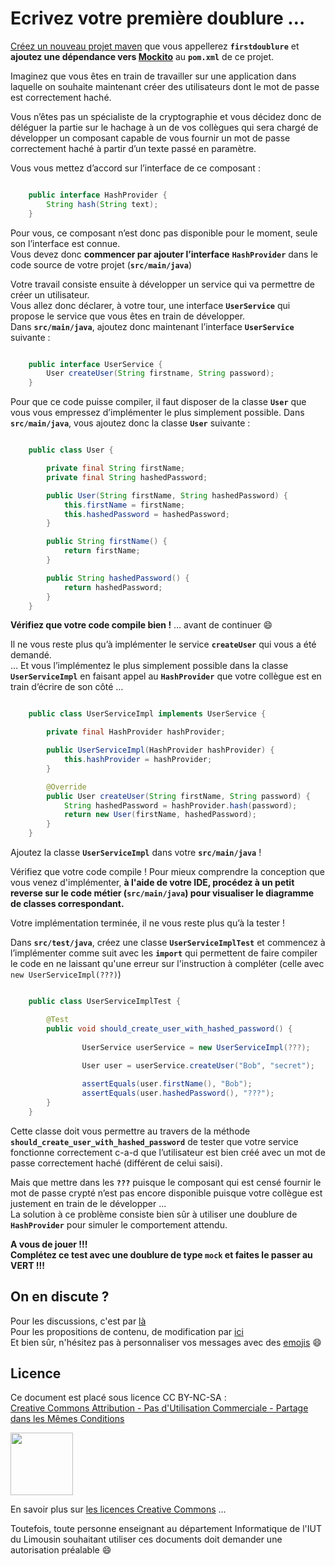 # Ecrivez votre première doublure …

[Créez un nouveau projet maven](https://github.com/iblasquez/Back2Basics_Developpement/blob/master/CreerProjetMavenEclipse.md) que vous appellerez **`firstdoublure`** et **ajoutez une dépendance vers [Mockito](https://site.mockito.org/)** au **`pom.xml`** de ce projet. 

Imaginez que vous êtes en train de travailler sur une application dans laquelle on souhaite maintenant créer des utilisateurs dont le mot de passe est correctement haché.

Vous n’êtes pas un spécialiste de la cryptographie et vous décidez donc de déléguer la partie sur le hachage à un de vos collègues qui sera chargé de développer un composant capable de vous fournir un mot de passe correctement haché à partir d’un texte passé en paramètre.

Vous vous mettez d’accord sur l’interface de ce composant :  

```JAVA   

	public interface HashProvider {
		String hash(String text);
	}

```

Pour vous, ce composant n’est donc pas disponible pour le moment, seule son l’interface est connue.  
Vous devez donc **commencer par ajouter l’interface** **`HashProvider`** dans le code source de votre projet (**`src/main/java`**)

Votre travail consiste ensuite à développer un service qui va permettre de créer un utilisateur.  
Vous allez donc déclarer, à votre tour, une interface **`UserService`** qui propose le service que vous êtes en train de développer.    
Dans **`src/main/java`**, ajoutez donc maintenant l’interface **`UserService`** suivante :
  
```JAVA  

	public interface UserService {
		User createUser(String firstname, String password);
	}

```

Pour que ce code puisse compiler, il faut disposer de la classe **`User`** que vous vous empressez d’implémenter le plus simplement possible.
Dans **`src/main/java`**, vous ajoutez donc la classe **`User`** suivante :

```JAVA  

	public class User {

		private final String firstName;
		private final String hashedPassword;

		public User(String firstName, String hashedPassword) {
			this.firstName = firstName;
			this.hashedPassword = hashedPassword;
		}

		public String firstName() {
			return firstName;
		}

		public String hashedPassword() {
			return hashedPassword;
		}
	}


```

**Vérifiez que votre code compile bien !** … avant de continuer :smile:  

Il ne vous reste plus qu’à implémenter le service **`createUser`** qui vous a été demandé.  
… Et vous l’implémentez le plus simplement possible dans la classe **`UserServiceImpl`** en faisant appel au **`HashProvider`** que votre collègue est en train d’écrire de son côté …

```JAVA  

	public class UserServiceImpl implements UserService {

    	private final HashProvider hashProvider;

    	public UserServiceImpl(HashProvider hashProvider) {
        	this.hashProvider = hashProvider;
    	}

		@Override
		public User createUser(String firstName, String password) {
			String hashedPassword = hashProvider.hash(password);
			return new User(firstName, hashedPassword);
		}
	} 

```

Ajoutez la classe **`UserServiceImpl`** dans votre **`src/main/java`** !

Vérifiez que votre code compile ! Pour mieux comprendre la conception que vous venez d'implémenter, **à l'aide de votre IDE, procédez à un petit reverse sur le code métier (`src/main/java`) pour visualiser le diagramme de classes correspondant.**  
 
Votre implémentation terminée, il ne vous reste plus qu’à la tester !

Dans **`src/test/java`**, créez une classe **`UserServiceImplTest`** et commencez à l’implémenter comme suit avec les **`import`** qui permettent de faire compiler le code en ne laissant qu'une erreur sur l'instruction à compléter (celle avec `new UserServiceImpl(???)`)

```JAVA  

	public class UserServiceImplTest {

		@Test
    	public void should_create_user_with_hashed_password() {
        
        		UserService userService = new UserServiceImpl(???);
         	
        		User user = userService.createUser("Bob", "secret");

         		assertEquals(user.firstName(), "Bob"); 
         		assertEquals(user.hashedPassword(), "???"); 
		}
	}

```

Cette classe doit vous permettre au travers de la méthode **`should_create_user_with_hashed_password`** de tester que votre service fonctionne correctement c-a-d que l’utilisateur est bien créé avec un mot de passe correctement haché (différent de celui saisi).

Mais que mettre dans les **`???`** puisque le composant qui est censé fournir le mot de passe crypté n’est pas encore disponible puisque votre collègue est justement en train de le développer …  
La solution à ce problème consiste bien sûr à utiliser une doublure de **`HashProvider`** pour simuler le comportement attendu.

**A vous de jouer !!!**  
**Complétez ce test avec une doublure de type `mock` et faites le passer au VERT !!!**

<!-- 	@Test
    	public void should_create_user_with_hashed_password() {
        
        	HashProvider hashProvider = mock(HashProvider.class);
        	when(hashProvider.hash("secret")).thenReturn("hash");
           	UserService userService = new UserServiceImpl(hashProvider);
         	
        	User user = userService.createUser("Bob", "secret");

         	assertEquals(user.firstName(), "Bob"); 
         	assertEquals(user.hashedPassword(), "hash"); 
    }
-->


## On en discute ?
Pour les discussions, c'est par [là](https://github.com/iblasquez/tuto_mockito/issues)  
Pour les propositions de contenu, de modification par [ici](https://github.com/iblasquez/tuto_mockito/pulls)  
Et bien sûr, n'hésitez pas à personnaliser vos messages avec des [emojis](http://www.webpagefx.com/tools/emoji-cheat-sheet/) :smile:

## Licence

Ce document est placé sous licence CC BY-NC-SA :  
[Creative Commons
Attribution - Pas d'Utilisation Commerciale - Partage dans les Mêmes Conditions](https://creativecommons.org/licenses/by-nc-sa/4.0/)

<img src="https://licensebuttons.net/l/by-nc-sa/3.0/88x31.png" width="100">

En savoir plus sur [les licences Creative Commons](https://creativecommons.org/licenses/?lang=fr-FR) ... 
 
Toutefois, toute personne enseignant au département Informatique de l'IUT du Limousin souhaitant utiliser ces documents doit demander une autorisation préalable :smile:
